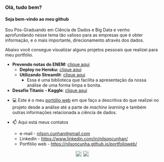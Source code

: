 ### Olá, tudo bem?
#### Seja bem-vindo ao meu github

Sou Pós-Graduando em Ciência de Dados e Big Data e venho aprofundando nesse tema tão valioso para as empresas que é obter informação, e o mais importante, direcionamento através dos dados.

Abaixo você consegue visualizar alguns projetos pessoais que realizei para meu portfólio.
* **Prevendo notas do ENEM:** [clique aqui](https://colab.research.google.com/drive/1beela9VdVWEcLPEDXUoo7LmFzrmpYxdz)
  * **Deploy no Heroku:** <a href="https://portfolio-enem.herokuapp.com/" target="_blank">clique aqui</a>
  * **Utilizando Streamlit**: [clique aqui](https://portfolio-enem-streamlit.herokuapp.com/)
    * Essa é uma biblioteca que facilita a apresentação da nossa análise de uma forma limpa e bonita.
* **Desafio Titanic - Kaggle**: [clique aqui](https://colab.research.google.com/drive/10XbF-MI1mRXpQHTsPL5qfjYkeAkYZQVa?usp=sharing)

- 💻 Este é o meu [portólio web](https://nilsoncunha.github.io/portfolioweb/) em que faço a descritiva do que realizei no projeto desde a análise até a parte de *machine learning* e também outras informações relacionada a ciência de dados.

- 📫 Aqui está meus contatos
  * e-mail - nilson.cunhan@gmail.com
  * LinkedIn - https://www.linkedin.com/in/nilsoncunhan/
  * Portfólio web - https://nilsoncunha.github.io/portfolioweb/

<p align="center">
<a href="https://linkedin.com/in/nilsoncunhan" target="blank"><img align="center" src="https://cdn.jsdelivr.net/npm/simple-icons@3.0.1/icons/linkedin.svg" alt="nilsoncunhan" height="20" width="20" /></a>
<a href="https://kaggle.com/nilsoncunhan" target="blank"><img align="center" src="https://cdn.jsdelivr.net/npm/simple-icons@3.0.1/icons/kaggle.svg" alt="nilsoncunhan" height="20" width="20" /></a>
</p>
